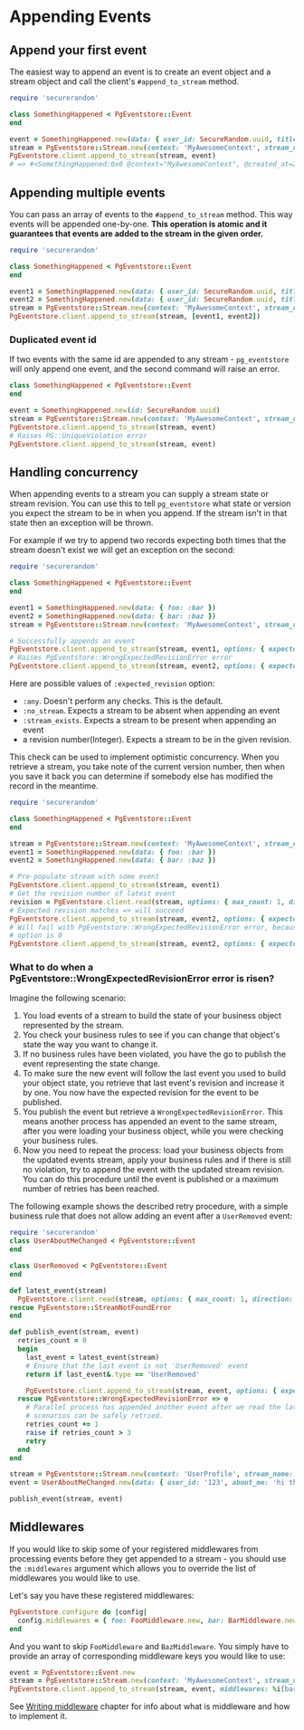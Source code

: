 # Appending Events

## Append your first event

The easiest way to append an event is to create an event object and a stream object and call the client's `#append_to_stream` method.

```ruby
require 'securerandom'

class SomethingHappened < PgEventstore::Event
end

event = SomethingHappened.new(data: { user_id: SecureRandom.uuid, title: "Something happened" })
stream = PgEventstore::Stream.new(context: 'MyAwesomeContext', stream_name: 'SomeStream', stream_id: 'f37b82f2-4152-424d-ab6b-0cc6f0a53aae')
PgEventstore.client.append_to_stream(stream, event)
# => #<SomethingHappened:0x0 @context="MyAwesomeContext", @created_at=2023-11-30 14:47:31.296229 UTC, @data={"title"=>"Something happened", "user_id"=>"be52a81c-ad5b-4cfd-a039-0b7276974e6b"}, @global_position=7, @id="0b01137b-bdd8-4f0d-8ccf-f8c959e3a324", @link_id=nil, @metadata={}, @stream_id="f37b82f2-4152-424d-ab6b-0cc6f0a53aae", @stream_name="SomeStream", @stream_revision=0, @type="SomethingHappened">
```

## Appending multiple events

You can pass an array of events to the `#append_to_stream` method. This way events will be appended one-by-one. **This operation is atomic and it guarantees that events are added to the stream in the given order.**

```ruby
require 'securerandom'

class SomethingHappened < PgEventstore::Event
end

event1 = SomethingHappened.new(data: { user_id: SecureRandom.uuid, title: "Something happened 1" })
event2 = SomethingHappened.new(data: { user_id: SecureRandom.uuid, title: "Something happened 2" })
stream = PgEventstore::Stream.new(context: 'MyAwesomeContext', stream_name: 'SomeStream', stream_id: 'f37b82f2-4152-424d-ab6b-0cc6f0a53aae')
PgEventstore.client.append_to_stream(stream, [event1, event2])
```

### Duplicated event id

If two events with the same id are appended to any stream - `pg_eventstore` will only append one event, and the second command will raise an error.

```ruby
class SomethingHappened < PgEventstore::Event
end

event = SomethingHappened.new(id: SecureRandom.uuid)
stream = PgEventstore::Stream.new(context: 'MyAwesomeContext', stream_name: 'SomeStream', stream_id: 'f37b82f2-4152-424d-ab6b-0cc6f0a53aae')
PgEventstore.client.append_to_stream(stream, event)
# Raises PG::UniqueViolation error
PgEventstore.client.append_to_stream(stream, event)
```

## Handling concurrency

When appending events to a stream you can supply a stream state or stream revision. You can use this to tell `pg_eventstore` what state or version you expect the stream to be in when you append. If the stream isn't in that state then an exception will be thrown.

For example if we try to append two records expecting both times that the stream doesn't exist we will get an exception on the second:

```ruby
require 'securerandom'

class SomethingHappened < PgEventstore::Event
end

event1 = SomethingHappened.new(data: { foo: :bar })
event2 = SomethingHappened.new(data: { bar: :baz })
stream = PgEventstore::Stream.new(context: 'MyAwesomeContext', stream_name: 'SomeStream', stream_id: SecureRandom.uuid)

# Successfully appends an event
PgEventstore.client.append_to_stream(stream, event1, options: { expected_revision: :no_stream })
# Raises PgEventstore::WrongExpectedRevisionError error
PgEventstore.client.append_to_stream(stream, event2, options: { expected_revision: :no_stream })
```

Here are possible values of `:expected_revision` option:

- `:any`. Doesn't perform any checks. This is the default.
- `:no_stream`. Expects a stream to be absent when appending an event
- `:stream_exists`. Expects a stream to be present when appending an event
- a revision number(Integer). Expects a stream to be in the given revision.

This check can be used to implement optimistic concurrency. When you retrieve a stream, you take note of the current version number, then when you save it back you can determine if somebody else has modified the record in the meantime.

```ruby
require 'securerandom'

class SomethingHappened < PgEventstore::Event
end

stream = PgEventstore::Stream.new(context: 'MyAwesomeContext', stream_name: 'SomeStream', stream_id: SecureRandom.uuid)
event1 = SomethingHappened.new(data: { foo: :bar })
event2 = SomethingHappened.new(data: { bar: :baz })

# Pre-populate stream with some event
PgEventstore.client.append_to_stream(stream, event1)
# Get the revision number of latest event
revision = PgEventstore.client.read(stream, options: { max_count: 1, direction: 'Backwards' }).first.stream_revision
# Expected revision matches => will succeed
PgEventstore.client.append_to_stream(stream, event2, options: { expected_revision: revision })
# Will fail with PgEventstore::WrongExpectedRevisionError error, because stream version is 1 now, but :expected_revision 
# option is 0
PgEventstore.client.append_to_stream(stream, event2, options: { expected_revision: revision })
```

### What to do when a PgEventstore::WrongExpectedRevisionError error is risen?

Imagine the following scenario:
1. You load events of a stream to build the state of your business object represented by the stream.
2. You check your business rules to see if you can change that object's state the way you want to change it.
3. If no business rules have been violated, you have the go to publish the event representing the state change.
4. To make sure the new event will follow the last event you used to build your object state, you retrieve that last event's revision and increase it by one. You now have the expected revision for the event to be published.
5. You publish the event but retrieve a `WrongExpectedRevisionError`. This means another process has appended an event to the same stream, after you were loading your business object, while you were checking your business rules.
6. Now you need to repeat the process: load your business objects from the updated events stream, apply your business rules and if there is still no violation, try to append the event with the updated stream revision. You can do this procedure until the event is published or a maximum number of retries has been reached.

The following example shows the described retry procedure, with a simple business rule that does not allow adding an event after a `UserRemoved` event:

```ruby
require 'securerandom'
class UserAboutMeChanged < PgEventstore::Event
end

class UserRemoved < PgEventstore::Event
end

def latest_event(stream)
  PgEventstore.client.read(stream, options: { max_count: 1, direction: 'Backwards' }).first
rescue PgEventstore::StreamNotFoundError  
end

def publish_event(stream, event)
  retries_count = 0
  begin
    last_event = latest_event(stream)
    # Ensure that the last event is not 'UserRemoved' event
    return if last_event&.type == 'UserRemoved'

    PgEventstore.client.append_to_stream(stream, event, options: { expected_revision: last_event&.stream_revision })
  rescue PgEventstore::WrongExpectedRevisionError => e
    # Parallel process has appended another event after we read the latest event, but before we appended our event. Such
    # scenarios can be safely retried.
    retries_count += 1
    raise if retries_count > 3
    retry
  end  
end

stream = PgEventstore::Stream.new(context: 'UserProfile', stream_name: 'User', stream_id: SecureRandom.uuid)
event = UserAboutMeChanged.new(data: { user_id: '123', about_me: 'hi there!' })

publish_event(stream, event)
```

## Middlewares

If you would like to skip some of your registered middlewares from processing events before they get appended to a stream - you should use the `:middlewares` argument which allows you to override the list of middlewares you would like to use.

Let's say you have these registered middlewares:

```ruby
PgEventstore.configure do |config|
  config.middlewares = { foo: FooMiddleware.new, bar: BarMiddleware.new, baz: BazMiddleware.new }
end
```

And you want to skip `FooMiddleware` and `BazMiddleware`. You simply have to provide an array of corresponding middleware keys you would like to use:

```ruby
event = PgEventstore::Event.new
stream = PgEventstore::Stream.new(context: 'MyAwesomeContext', stream_name: 'SomeStream', stream_id: 'f37b82f2-4152-424d-ab6b-0cc6f0a53aae')
PgEventstore.client.append_to_stream(stream, event, middlewares: %i[bar])
```

See [Writing middleware](writing_middleware.md) chapter for info about what is middleware and how to implement it.

